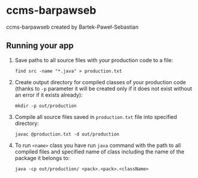 # ccms-barpawseb
ccms-barpawseb created by Bartek-Paweł-Sebastian

## Running your app

1. Save paths to all source files with your production code to a file:

    `find src -name "*.java" > production.txt`

2. Create output directory for compiled classes of your production code (thanks to `-p` parameter it will be created only if it does not exist without an error if it exists already):

    `mkdir -p out/production`

3. Compile all source files saved in `production.txt` file into specified directory:

    `javac @production.txt -d out/production`

4. To run `<name>` class you have run `java` command with the path to all compiled files and specified name of class including the name of the package it belongs to:

    `java -cp out/production/ <pack>.<pack>.<className>`
